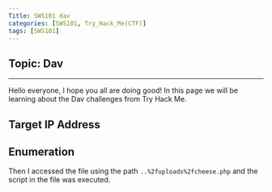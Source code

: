 ```yaml
---
Title: SWS101 dav
categories: [SWS101, Try_Hack_Me(CTF)]
tags: [SWS101]
---
```

## Topic: Dav
---

Hello everyone, I hope you all are doing good! In this page we will be learning about the Dav challenges from Try Hack Me.

## Target IP Address


## Enumeration

Then I accessed the file using the path `..%2fuploads%2fcheese.php` and the script in the file was executed.
